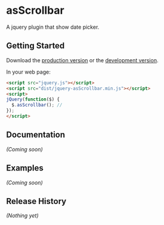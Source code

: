 # asScrollbar

A jquery plugin that show date picker.

## Getting Started
Download the [production version][min] or the [development version][max].

[min]: https://raw.github.com/amazingsurge/jquery-asScrollbar/master/dist/jquery-asScrollbar.min.js
[max]: https://raw.github.com/amazingsurge/jquery-asScrollbar/master/dist/jquery-asScrollbar.js

In your web page:

```html
<script src="jquery.js"></script>
<script src="dist/jquery-asScrollbar.min.js"></script>
<script>
jQuery(function($) {
  $.asScrollbar(); //
});
</script>
```

## Documentation
_(Coming soon)_

## Examples
_(Coming soon)_

## Release History
_(Nothing yet)_

